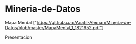 # Mineria-de-Datos

Mapa Mental ["https://github.com/Anahi-Aleman/Mineria-de-Datos/blob/master/MapaMental_1_1821952.pdf"]


Presentacion 
